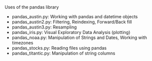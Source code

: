 Uses of the pandas library

- pandas_austin.py: Working with pandas and datetime objects
- pandas_austin2.py: Filtering, Reindexing, Forward/Back fill
- pandas_austin3.py: Resampling
- pandas_iris.py: Visual Exploratory Data Analysis (plotting)
- pandas_noaa.py: Manipulation of Strings and Dates, Working with timezones
- pandas_stocks.py: Reading files using pandas
- pandas_titantic.py: Manipulation of string columns
